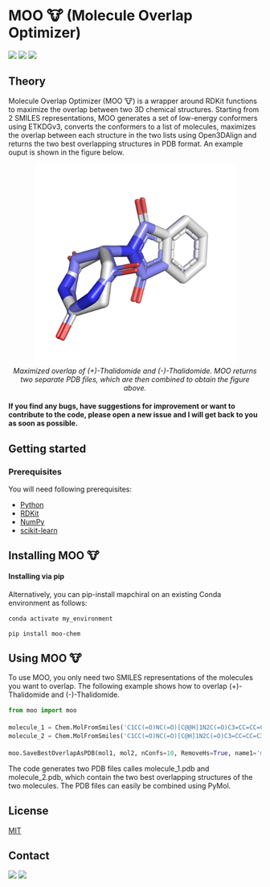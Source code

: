# **MOO 🐮** (Molecule Overlap Optimizer)

<img src="https://img.shields.io/pypi/v/mapchiral?color=success&label=Version&style=flat-square"/> <img src="https://img.shields.io/badge/Python-3.10-blue?style=flat-square"/> <img src="https://img.shields.io/badge/License-MIT-yellow?style=flat-square"/>

## Theory

Molecule Overlap Optimizer (MOO 🐮) is a wrapper around RDKit functions to maximize the overlap between two 3D chemical structures. Starting from 2 SMILES representations, MOO generates a set of low-energy conformers using ETKDGv3, converts the conformers to a list of molecules, maximizes the overlap between each structure in the two lists using Open3DAlign and returns the two best overlapping structures in PDB format. An example ouput is shown in the figure below.

<p align="center">
    <img src="readme_figures/thalidomide_overlap.png" alt="thalidomide" width="400"/>
    <br>
    <em>Maximized overlap of (+)-Thalidomide and (-)-Thalidomide. MOO returns two separate PDB files, which are then combined to obtain the figure above. </em>
</p>

#### If you find any bugs, have suggestions for improvement or want to contribute to the code, please open a new issue and I will get back to you as soon as possible.

## Getting started

### Prerequisites

You will need following prerequisites: 

* [Python](https://www.python.org)
* [RDKit](https://www.rdkit.org)
* [NumPy](https://numpy.org)
* [scikit-learn](https://scikit-learn.org/stable/)

## Installing MOO 🐮

#### **Installing via pip**

Alternatively, you can pip-install mapchiral on an existing Conda environment as follows:

```console
conda activate my_environment
```

```console
pip install moo-chem
```

## Using MOO 🐮

To use MOO, you only need two SMILES representations of the molecules you want to overlap. The following example shows how to overlap (+)-Thalidomide and (-)-Thalidomide.

```python
from moo import moo

molecule_1 = Chem.MolFromSmiles('C1CC(=O)NC(=O)[C@@H]1N2C(=O)C3=CC=CC=C3C2=O')
molecule_2 = Chem.MolFromSmiles('C1CC(=O)NC(=O)[C@H]1N2C(=O)C3=CC=CC=C3C2=O')

moo.SaveBestOverlapAsPDB(mol1, mol2, nConfs=10, RemoveHs=True, name1='molecule_1', name2='molecule_2')
```
The code generates two PDB files calles molecule_1.pdb and molecule_2.pdb, which contain the two best overlapping structures of the two molecules. The PDB files can easily be combined using PyMol. 

## License
[MIT](https://choosealicense.com/licenses/mit/)

## Contact

<img src="https://img.shields.io/twitter/follow/reymondgroup?style=social"/> 
<img src="https://img.shields.io/twitter/follow/markusorsi?style=social"/>